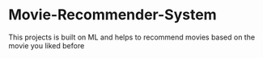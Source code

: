 # Movie-Recommender-System
This projects is built on ML and helps to recommend movies based on the movie you liked before
